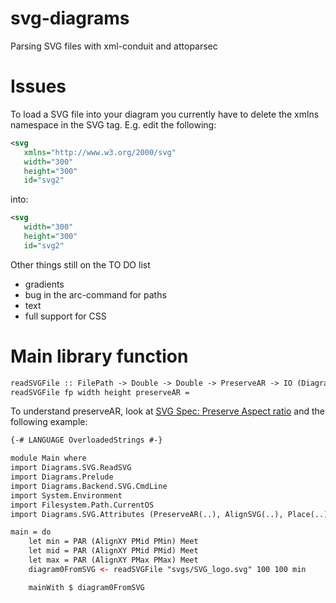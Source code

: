 svg-diagrams
============

Parsing SVG files with xml-conduit and attoparsec


Issues
=======

To load a SVG file into your diagram you currently have to delete the xmlns namespace in the SVG tag. E.g. edit the following:

```xml
<svg
   xmlns="http://www.w3.org/2000/svg"
   width="300"
   height="300"
   id="svg2"
```

into:

```xml
<svg
   width="300"
   height="300"
   id="svg2"
```

Other things still on the TO DO list
- gradients
- bug in the arc-command for paths
- text
- full support for CSS

Main library function
======================
```xml
readSVGFile :: FilePath -> Double -> Double -> PreserveAR -> IO (Diagram B R2)
readSVGFile fp width height preserveAR =
```

To understand preserveAR, look at 
[SVG Spec: Preserve Aspect ratio](http://www.w3.org/TR/SVG11/coords.html#PreserveAspectRatioAttribute)
and the following example:

```xml
{-# LANGUAGE OverloadedStrings #-}

module Main where
import Diagrams.SVG.ReadSVG
import Diagrams.Prelude
import Diagrams.Backend.SVG.CmdLine
import System.Environment
import Filesystem.Path.CurrentOS
import Diagrams.SVG.Attributes (PreserveAR(..), AlignSVG(..), Place(..), MeetOrSlice(..))

main = do
    let min = PAR (AlignXY PMid PMin) Meet
    let mid = PAR (AlignXY PMid PMid) Meet
    let max = PAR (AlignXY PMax PMax) Meet
    diagram0FromSVG <- readSVGFile "svgs/SVG_logo.svg" 100 100 min

    mainWith $ diagram0FromSVG
```
